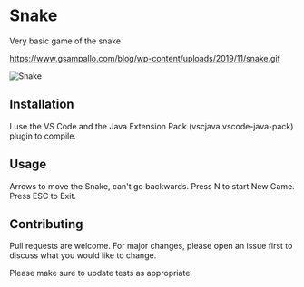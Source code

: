 # Snake

Very basic game of the snake

https://www.gsampallo.com/blog/wp-content/uploads/2019/11/snake.gif

![Snake](https://www.gsampallo.com/blog/wp-content/uploads/2019/11/snake.gif)

## Installation

I use the VS Code and the Java Extension Pack (vscjava.vscode-java-pack) plugin to compile.

## Usage

Arrows to move the Snake, can't go backwards.
Press N to start New Game.
Press ESC to Exit.

## Contributing
Pull requests are welcome. For major changes, please open an issue first to discuss what you would like to change.

Please make sure to update tests as appropriate.

